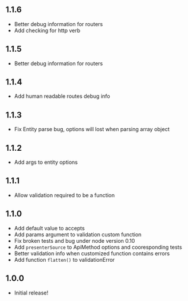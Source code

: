 1.1.6
-----------

- Better debug information for routers
- Add checking for http verb

1.1.5
-----------

- Better debug information for routers

1.1.4
-----------

- Add human readable routes debug info

1.1.3
-----------

- Fix Entity parse bug, options will lost when parsing array object

1.1.2
-----------

- Add args to entity options

1.1.1
-----------

- Allow validation required to be a function

1.1.0
-----------

- Add default value to accepts
- Add params argument to validation custom function
- Fix broken tests and bug under node version 0.10
- Add `presenterSource` to ApiMethod options and cooresponding tests
- Better validation info when customized function contains errors
- Add function `flatten()` to validationError

1.0.0
-----------

- Initial release!

